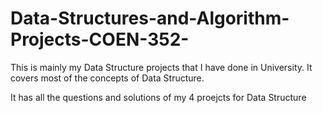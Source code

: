 # Data-Structures-and-Algorithm-Projects-COEN-352-


This is mainly my Data Structure projects that I have done in University.
It covers most of the concepts of Data Structure.

It has all the questions and solutions of my 4 proejcts for Data Structure
